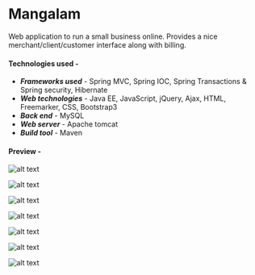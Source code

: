 # Mangalam
Web application to run a small business online. Provides a nice merchant/client/customer interface along with billing.


#### Technologies used - 
- ***Frameworks used*** - Spring MVC, Spring IOC, Spring Transactions & Spring security, Hibernate
- ***Web technologies*** - Java EE, JavaScript, jQuery, Ajax, HTML, Freemarker, CSS, Bootstrap3
- ***Back end*** -  MySQL 
- ***Web server*** - Apache tomcat
- ***Build tool*** - Maven

#### Preview - 

![alt text](https://github.com/suyash248/mangalam_sarees/blob/master/screenshots/1.png)


![alt text](https://github.com/suyash248/mangalam_sarees/blob/master/screenshots/2.png)


![alt text](https://github.com/suyash248/mangalam_sarees/blob/master/screenshots/3.png)


![alt text](https://github.com/suyash248/mangalam_sarees/blob/master/screenshots/4.png)


![alt text](https://github.com/suyash248/mangalam_sarees/blob/master/screenshots/5.png)


![alt text](https://github.com/suyash248/mangalam_sarees/blob/master/screenshots/6.png)


![alt text](https://github.com/suyash248/mangalam_sarees/blob/master/screenshots/7.png)
